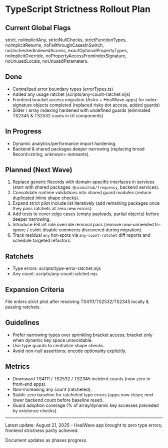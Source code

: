 # TypeScript Strictness Rollout Plan

## Current Global Flags

strict, noImplicitAny, strictNullChecks, strictFunctionTypes, noImplicitReturns,
noFallthroughCasesInSwitch, noUncheckedIndexedAccess, exactOptionalPropertyTypes,
noImplicitOverride, noPropertyAccessFromIndexSignature, noUnusedLocals, noUnusedParameters.

## Done

- Centralized error boundary types (errorTypes.ts)
- Added any usage ratchet (scripts/any-count-ratchet.mjs)
- Frontend bracket access migration (Astro + HealWave apps) for index-signature objects completed
  (replaced risky dot access, added guards)
- Slider / array indexing hardened with undefined guards (eliminated TS2345 & TS2532 cases in UI
  components)

## In Progress

- Dynamic analytics/performance import hardening.
- Backend & shared packages deeper narrowing (replacing broad Record<string, unknown> remnants).

## Planned (Next Wave)

1. Replace generic Records with domain-specific interfaces in services (start with shared packages:
   `@cosmichub/frequency`, backend services).
2. Consolidate runtime validations into shared guard modules (reduce duplicated inline shape
   checks).
3. Expand strict pilot include list iteratively (add remaining packages once they pass ratchets at
   zero new errors).
4. Add tests to cover edge cases (empty payloads, partial objects) before deeper narrowing.
5. Introduce ESLint rule override removal pass (remove now-unneeded ts-ignore / eslint-disable
   comments discovered during migration).
6. Track residual `any` hot-spots via `any-count-ratchet` diff reports and schedule targeted
   refactors.

## Ratchets

- Type errors: scripts/type-error-ratchet.mjs
- Any count: scripts/any-count-ratchet.mjs

## Expansion Criteria

File enters strict pilot after resolving TS4111/TS2532/TS2345 locally & passing ratchets.

## Guidelines

- Prefer narrowing types over sprinkling bracket access; bracket only when dynamic key space
  unavoidable.
- Use type guards to centralize shape checks.
- Avoid non-null assertions; encode optionality explicitly.

## Metrics

- Downward TS4111 / TS2532 / TS2345 incident counts (now zero in front-end apps).
- Non-increasing any count (ratcheted).
- Stable zero baseline for ratcheted type errors (apps now clean; next lower backend count before
  baseline reset).
- Guard adoption coverage (% of array/dynamic key accesses preceded by existence checks).

---

Latest update: August 21, 2025 – HealWave app brought to zero type errors; frontend strictness
parity achieved.

Document updates as phases progress.

